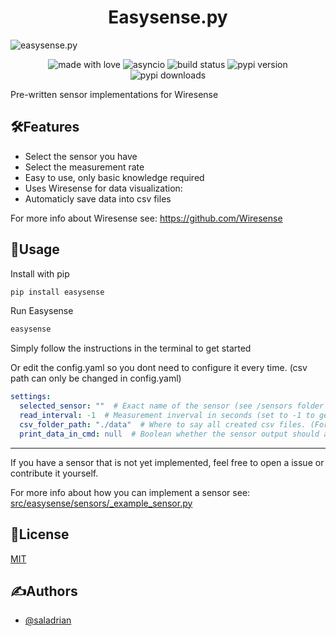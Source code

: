 <h1 align="center" id="title">Easysense.py</h1>

![easysense.py](https://socialify.git.ci/Saladrian/easysense.py/image?font=Inter&forks=1&issues=1&language=1&owner=1&pattern=Solid&pulls=1&stargazers=1&theme=Auto)

<p align="center">
    <img src="https://img.shields.io/badge/Made%20with%20Love%E2%9D%A4%EF%B8%8F-black?style=for-the-badge" alt="made with love">
    <img src="https://img.shields.io/badge/Python%20-FFD147?style=for-the-badge&logo=python&logoColor=%23" alt="asyncio">
    <img src="https://img.shields.io/github/actions/workflow/status/Saladrian/easysense.py/publish.yml?style=for-the-badge" alt="build status">
    <img src="https://img.shields.io/pypi/v/easysense?style=for-the-badge" alt="pypi version">
    <img src="https://img.shields.io/pypi/dm/easysense?style=for-the-badge" alt="pypi downloads">
</p>

Pre-written sensor implementations for Wiresense

## 🛠️Features

- Select the sensor you have
- Select the measurement rate
- Easy to use, only basic knowledge required
- Uses Wiresense for data visualization:
- Automaticly save data into csv files

For more info about Wiresense see: https://github.com/Wiresense

## 📖Usage

Install with pip

```bash
pip install easysense
```

Run Easysense

```bash
easysense
```

Simply follow the instructions in the terminal to get started 

Or edit the config.yaml so you dont need to configure it every time. (csv path can only be changed in config.yaml)

```yaml
settings:
  selected_sensor: ""  # Exact name of the sensor (see /sensors folder for the names) (leave empty to get a prompt every time)
  read_interval: -1  # Measurement inverval in seconds (set to -1 to get a prompt every time)
  csv_folder_path: "./data"  # Where to say all created csv files. (For best functionality, use absolute path)
  print_data_in_cmd: null  # Boolean whether the sensor output should also be printed in the cmd (set to null to get a prompt every time)
```

---

If you have a sensor that is not yet implemented, feel free to open a issue or contribute it yourself.

For more info about how you can implement a sensor see: [src/easysense/sensors/_example_sensor.py](https://github.com/Saladrian/easysense.py/blob/main/src/easysense/sensors/_example_sensor.py)

## 📜License

[MIT](https://choosealicense.com/licenses/mit/)

## ✍️Authors

- [@saladrian](https://www.github.com/saladrian)